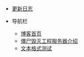 <!-- docs/_navbar.md -->
* [更新日志](CHANGELOG "更新日志")

* 导航栏
    * [博客首页](README "博客首页")
    * [僵尸毁灭工程服务器介绍](Gameserver-pz/Introduction/README "僵尸毁灭工程服务器介绍")
    * [文本格式测试](test "文本格式测试")